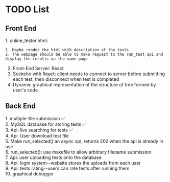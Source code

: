 <h1> TODO List </h1>
<h2> Front End </h2>
1. online_tester.html: <br/>

    1. Maybe render the html with description of the tests
    2. The webpage should be able to make request to the run_test api and display the results on the same page
2. Front-End Server: React<br/>
3. Socketio with React: client needs to connect to server before submitting each test, then disconnect when test is completed<br/>
3. Dynamic graphical representation of the structure of tree formed by user's code<br/>

<h2> Back End </h2>
1. multiple-file submission ✅<br/>
2. MySQL database for storing tests ✅<br/>
3. Api: live searching for tests ✅<br/>
4. Api: User download test file <br/>
5. Make run_selected() an async api, returns 202 when the api is already in use <br/>
6. run_selected(): use makefile to allow arbitrary filename submission<br/>
7. Api: user uploading tests onto the database<br/>
8. Api: login system--website stores the uploads from each user<br/>
9. Api: tests rating--users can rate tests after running them<br/>
10. graphical debugger
